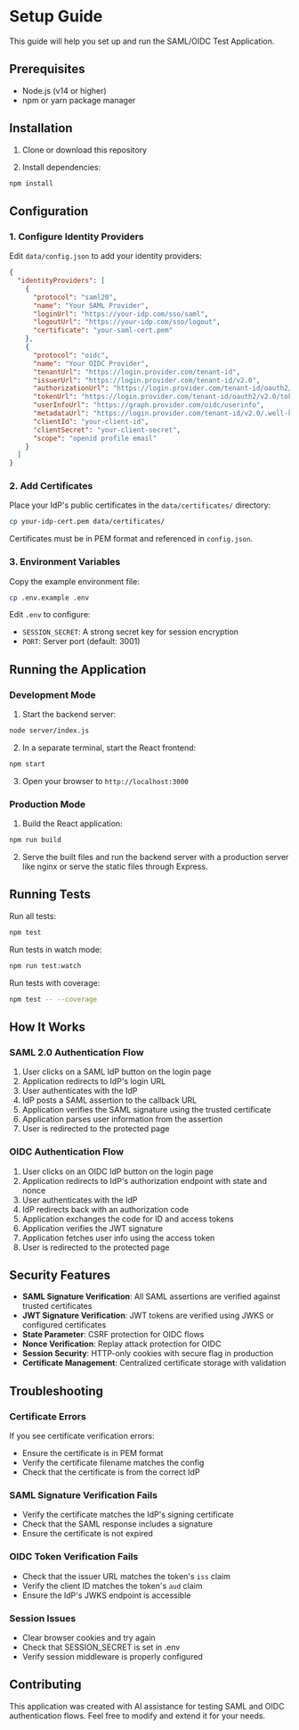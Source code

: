 # Setup Guide

This guide will help you set up and run the SAML/OIDC Test Application.

## Prerequisites

- Node.js (v14 or higher)
- npm or yarn package manager

## Installation

1. Clone or download this repository

2. Install dependencies:
```bash
npm install
```

## Configuration

### 1. Configure Identity Providers

Edit `data/config.json` to add your identity providers:

```json
{
  "identityProviders": [
    {
      "protocol": "saml20",
      "name": "Your SAML Provider",
      "loginUrl": "https://your-idp.com/sso/saml",
      "logoutUrl": "https://your-idp.com/sso/logout",
      "certificate": "your-saml-cert.pem"
    },
    {
      "protocol": "oidc",
      "name": "Your OIDC Provider",
      "tenantUrl": "https://login.provider.com/tenant-id",
      "issuerUrl": "https://login.provider.com/tenant-id/v2.0",
      "authorizationUrl": "https://login.provider.com/tenant-id/oauth2/v2.0/authorize",
      "tokenUrl": "https://login.provider.com/tenant-id/oauth2/v2.0/token",
      "userInfoUrl": "https://graph.provider.com/oidc/userinfo",
      "metadataUrl": "https://login.provider.com/tenant-id/v2.0/.well-known/openid-configuration",
      "clientId": "your-client-id",
      "clientSecret": "your-client-secret",
      "scope": "openid profile email"
    }
  ]
}
```

### 2. Add Certificates

Place your IdP's public certificates in the `data/certificates/` directory:

```bash
cp your-idp-cert.pem data/certificates/
```

Certificates must be in PEM format and referenced in `config.json`.

### 3. Environment Variables

Copy the example environment file:

```bash
cp .env.example .env
```

Edit `.env` to configure:
- `SESSION_SECRET`: A strong secret key for session encryption
- `PORT`: Server port (default: 3001)

## Running the Application

### Development Mode

1. Start the backend server:
```bash
node server/index.js
```

2. In a separate terminal, start the React frontend:
```bash
npm start
```

3. Open your browser to `http://localhost:3000`

### Production Mode

1. Build the React application:
```bash
npm run build
```

2. Serve the built files and run the backend server with a production server like nginx or serve the static files through Express.

## Running Tests

Run all tests:
```bash
npm test
```

Run tests in watch mode:
```bash
npm run test:watch
```

Run tests with coverage:
```bash
npm test -- --coverage
```

## How It Works

### SAML 2.0 Authentication Flow

1. User clicks on a SAML IdP button on the login page
2. Application redirects to IdP's login URL
3. User authenticates with the IdP
4. IdP posts a SAML assertion to the callback URL
5. Application verifies the SAML signature using the trusted certificate
6. Application parses user information from the assertion
7. User is redirected to the protected page

### OIDC Authentication Flow

1. User clicks on an OIDC IdP button on the login page
2. Application redirects to IdP's authorization endpoint with state and nonce
3. User authenticates with the IdP
4. IdP redirects back with an authorization code
5. Application exchanges the code for ID and access tokens
6. Application verifies the JWT signature
7. Application fetches user info using the access token
8. User is redirected to the protected page

## Security Features

- **SAML Signature Verification**: All SAML assertions are verified against trusted certificates
- **JWT Signature Verification**: JWT tokens are verified using JWKS or configured certificates
- **State Parameter**: CSRF protection for OIDC flows
- **Nonce Verification**: Replay attack protection for OIDC
- **Session Security**: HTTP-only cookies with secure flag in production
- **Certificate Management**: Centralized certificate storage with validation

## Troubleshooting

### Certificate Errors

If you see certificate verification errors:
- Ensure the certificate is in PEM format
- Verify the certificate filename matches the config
- Check that the certificate is from the correct IdP

### SAML Signature Verification Fails

- Verify the certificate matches the IdP's signing certificate
- Check that the SAML response includes a signature
- Ensure the certificate is not expired

### OIDC Token Verification Fails

- Check that the issuer URL matches the token's `iss` claim
- Verify the client ID matches the token's `aud` claim
- Ensure the IdP's JWKS endpoint is accessible

### Session Issues

- Clear browser cookies and try again
- Check that SESSION_SECRET is set in .env
- Verify session middleware is properly configured

## Contributing

This application was created with AI assistance for testing SAML and OIDC authentication flows. Feel free to modify and extend it for your needs.
